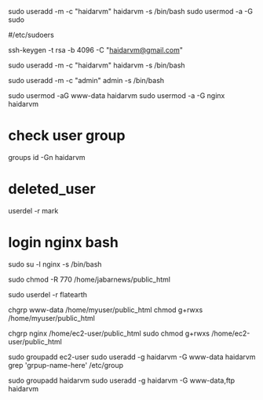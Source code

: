 sudo useradd -m -c "haidarvm" haidarvm  -s /bin/bash 
sudo usermod -a -G sudo <username>

#/etc/sudoers

ssh-keygen -t rsa -b 4096 -C "haidarvm@gmail.com"

sudo useradd -m -c "haidarvm" haidarvm  -s /bin/bash 

sudo useradd -m -c "admin" admin  -s /bin/bash 

sudo usermod -aG www-data haidarvm
sudo usermod -a -G  nginx haidarvm

# check user group
groups
id -Gn haidarvm

# deleted_user
userdel -r mark

# login nginx bash
sudo su -l nginx -s /bin/bash

sudo chmod -R 770 /home/jabarnews/public_html

sudo userdel -r flatearth

chgrp www-data /home/myuser/public_html
chmod g+rwxs /home/myuser/public_html


chgrp nginx /home/ec2-user/public_html
sudo chmod g+rwxs /home/ec2-user/public_html


sudo groupadd ec2-user
sudo useradd -g haidarvm -G www-data haidarvm
grep 'grpup-name-here' /etc/group

sudo groupadd haidarvm
sudo useradd -g haidarvm -G www-data,ftp haidarvm
